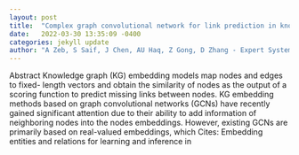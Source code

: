 ```yaml
---
layout: post
title:  "Complex graph convolutional network for link prediction in knowledge graphs"
date:   2022-03-30 13:35:09 -0400
categories: jekyll update
author: "A Zeb, S Saif, J Chen, AU Haq, Z Gong, D Zhang - Expert Systems with Applications, 2022"
---
```

Abstract Knowledge graph (KG) embedding models map nodes and edges to fixed- length vectors and obtain the similarity of nodes as the output of a scoring function to predict missing links between nodes. KG embedding methods based on graph convolutional networks (GCNs) have recently gained significant attention due to their ability to add information of neighboring nodes into the nodes  embeddings. However, existing GCNs are primarily based on real-valued embeddings, which Cites: Embedding entities and relations for learning and inference in